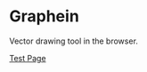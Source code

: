 # Graphein
Vector drawing tool in the browser.

[Test Page](https://cpsdqs.github.io/graphein/test/)
